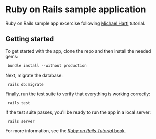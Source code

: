 # Ruby on Rails sample application

Ruby on Rails sample app excercise following [Michael Hartl](http://www.michaelhartl.com/) tutorial.

## Getting started

To get started with the app, clone the repo and then install the needed gems:

```console
 bundle install --without production
```

Next, migrate the database:

```console
 rails db:migrate
```

Finally, run the test suite to verify that everything is working correctly:

```console
 rails test
```

If the test suite passes, you'll be ready to run the app in a local server:

```console
 rails server
```

For more information, see the
[*Ruby on Rails Tutorial* book](https://www.railstutorial.org/book).
